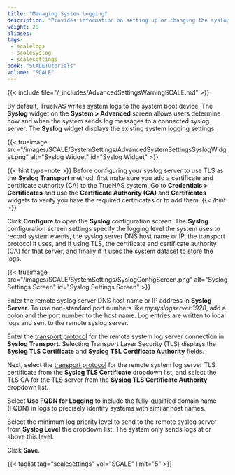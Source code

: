 ```yaml
---
title: "Managing System Logging"
description: "Provides information on setting up or changing the syslog server, the level of logging and the information included in the logs, and using TLS as the transport protocol."
weight: 20
aliases:
tags:
 - scalelogs
 - scalesyslog
 - scalesettings
book: "SCALETutorials"
volume: "SCALE"
---
```


{{< include file="/_includes/AdvancedSettingsWarningSCALE.md" >}}

By default, TrueNAS writes system logs to the system boot device.
The **Syslog** widget on the **System > Advanced** screen allows users determine how and when the system sends log messages to a connected syslog server.
The **Syslog** widget displays the existing system logging settings.

{{< trueimage src="/images/SCALE/SystemSettings/AdvancedSystemSettingsSyslogWidget.png" alt="Syslog Widget" id="Syslog Widget" >}}

{{< hint type=note >}}
Before configuring your syslog server to use TLS as the **Syslog Transport** method, first make sure you add a certificate and certificate authority (CA) to the TrueNAS system. Go to **Credentials > Certificates** and use the **Certificate Authority (CA)** and **Certificates** widgets to verify you have the required certificates or to add them.
{{< /hint >}}

Click **Configure** to open the **Syslog** configuration screen.
The **Syslog** configuration screen settings specify the logging level the system uses to record system events, the syslog server DNS host name or IP, the transport protocol it uses, and if using TLS, the certificate and certificate authority (CA) for that server, and finally if it uses the system dataset to store the logs.

{{< trueimage src="/images/SCALE/SystemSettings/SyslogConfigScreen.png" alt="Syslog Settings Screen" id="Syslog Settings Screen" >}}

Enter the remote syslog server DNS host name or IP address in **Syslog Server**. To use non-standard port numbers like *mysyslogserver:1928*, add a colon and the port number to the host name. Log entries are written to local logs and sent to the remote syslog server.

Enter the [transport protocol](https://tools.ietf.org/html/rfc8095) for the remote system log server connection in **Syslog Transport**. Selecting Transport Layer Security (TLS) displays the **Syslog TLS Certificate** and **Syslog TSL Certificate Authority** fields.

Next, select the [transport protocol](https://tools.ietf.org/html/rfc8095) for the remote system log server TLS certificate from the **Syslog TLS Certificate** dropdown list, and select the TLS CA for the TLS server from the **Syslog TLS Certificate Authority** dropdown list.

Select **Use FQDN for Logging** to include the fully-qualified domain name (FQDN) in logs to precisely identify systems with similar host names.

Select the minimum log priority level to send to the remote syslog server from **Syslog Level** the dropdown list.
The system only sends logs at or above this level.

Click **Save**.

{{< taglist tag="scalesettings" vol="SCALE" limit="5" >}}
